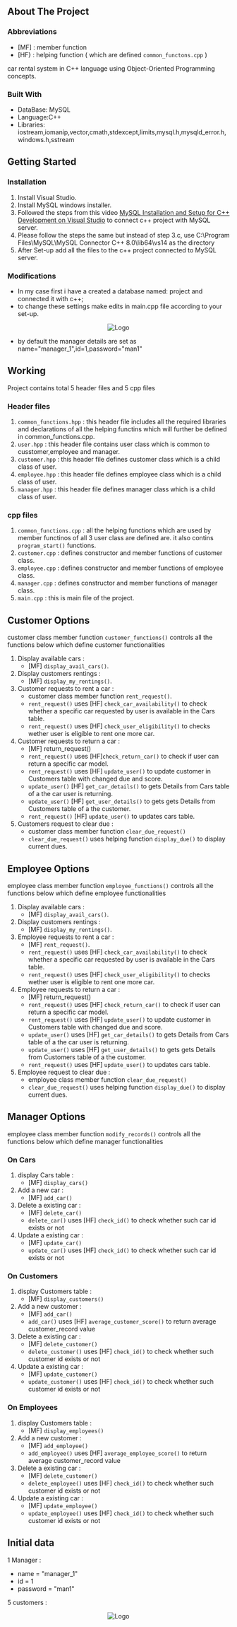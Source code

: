 <!-- ABOUT THE PROJECT -->
## About The Project

### Abbreviations

* [MF] : member function
* [HF} : helping function  ( which are defined `common_functons.cpp` ) 



car rental system in C++ language using Object-Oriented Programming concepts.

### Built With

* DataBase: MySQL
* Language:C++
* Libraries: iostream,iomanip,vector,cmath,stdexcept,limits,mysql.h,mysqld_error.h,windows.h,sstream

<!-- GETTING STARTED -->
## Getting Started

### Installation

1. Install Visual Studio.
2. Install MySQL windows installer.
3. Followed the steps from this video [MySQL Installation and Setup for C++ Development on Visual Studio]([https://example.com](https://www.youtube.com/watch?v=yNniOHn9Xe0&t=8s)https://www.youtube.com/watch?v=yNniOHn9Xe0&t=8s) to connect c++ project with MySQL server.
4. Please  follow the steps the same but instead of step 3.c, use C:\Program Files\MySQL\MySQL Connector C++ 8.0\lib64\vs14 as the directory
5. After Set-up add all the files to the c++ project connected to MySQL server.

### Modifications

* In my case first i have a created a database named: project and connected it with c++;
* to change these settings make edits in main.cpp file according to your set-up.
<div align="center">
  <img src="images/Screenshot 2024-03-03 200735.png" alt="Logo">
</div> 

* by default the manager details are set as name="manager_1",id=1,password="man1"

## Working

Project contains total 5 header files and 5 cpp files

### Header files

1. `common_functions.hpp` : this header file includes all the required libraries and declarations of all the helping functins which will further be defined in common_functions.cpp.
2. `user.hpp` : this header file contains user class which is common to cusstomer,employee and manager.
3. `customer.hpp` : this header  file defines customer class which is a child class of user.
4. `employee.hpp` : this header file defines employee class which is a child class of user.
5. `manager.hpp` : this header file defines manager class which is a child class of user.

### cpp files

1. `common_functions.cpp` : all the helping functions which are used by member functinos of all 3 user class are defined are. it also contins `program_start()` functions.
2. `customer.cpp` : defines constructor and member functions of customer class.
3. `employee.cpp` : defines constructor and member functions of employee class.
4. `manager.cpp` : defines constructor and member functions of manager class.
5. `main.cpp` : this is main file of the project.

## Customer Options

customer class member function `customer_functions()` controls all the functions below which define customer functionalities

1. Display available cars :
   * [MF] `display_avail_cars()`.
2. Display customers rentings :
   * [MF] `display_my_rentings()`.
3. Customer requests to rent a car :
   * customer class member function `rent_request()`.
   * `rent_request()` uses [HF] `check_car_availability()` to check whether a specific car requested by user is available in the Cars table.
   * `rent_request()` uses [HF] `check_user_eligibility()` to checks wether user is eligible to rent one more car.
4. Customer requests to return a car :
   * [MF] return_request()
   * `rent_request()` uses [HF]`check_return_car()` to check if user can return a specific car model.
   * `rent_request()` uses [HF] `update_user()` to update customer in Customers table with changed due and score.
   * `update_user()` [HF] `get_car_details()` to gets Details from Cars table of a the car user is returning.
   * `update_user()` [HF] `get_user_details()` to gets gets Details from Customers table of a the customer.
   * `rent_request()` [HF] `update_user()` to updates cars table.
5. Customers request to clear due :
   * customer class member function `clear_due_request()`
   * `clear_due_request()` uses helping function `display_due()` to  display current dues.

## Employee Options

employee class member function `employee_functions()` controls all the functions below which define employee functionalities

1. Display available cars :
   * [MF] `display_avail_cars()`.
2. Display customers rentings :
   * [MF] `display_my_rentings()`.
3. Employee requests to rent a car :
   * [MF] `rent_request()`.
   * `rent_request()` uses [HF] `check_car_availability()` to check whether a specific car requested by user is available in the Cars table.
   * `rent_request()` uses [HF] `check_user_eligibility()` to checks wether user is eligible to rent one more car.
4. Employee requests to return a car :
   *  [MF] return_request()
   * `rent_request()` uses [HF] `check_return_car()` to check if user can return a specific car model.
   * `rent_request()` uses [HF] `update_user()` to update customer in Customers table with changed due and score.
   * `update_user()` uses [HF] `get_car_details()` to gets Details from Cars table of a the car user is returning.
   * `update_user()` uses [HF] `get_user_details()` to gets gets Details from Customers table of a the customer.
   * `rent_request()` uses [HF] `update_user()` to updates cars table.
5. Employee request to clear due :
   * employee class member function `clear_due_request()`
   * `clear_due_request()` uses helping function `display_due()` to  display current dues.
  
## Manager Options

employee class member function `modify_records()` controls all the functions below which define manager functionalities

### On Cars 

1. display Cars table :
   * [MF] `display_cars() `
2. Add a new car :
   * [MF] `add_car()`
3. Delete a existing car :
   * [MF] `delete_car()`
   *  `delete_car()` uses [HF] `check_id()` to check whether such car id exists or not
4. Update a existing car :
   * [MF] `update_car()`
   * `update_car()` uses [HF] `check_id()` to check whether such car id exists or not

### On Customers 

1. display Customers table :
   * [MF] `display_customers() `
2. Add a new customer :
   * [MF] `add_car()`
   * `add_car()` uses [HF] `average_customer_score()` to return average customer_record value
3. Delete a existing car :
   * [MF] `delete_customer()`
   * `delete_customer()` uses [HF] `check_id()` to check whether such customer id exists or not
4. Update a existing car :
   * [MF] `update_customer()`
   * `update_customer()` uses [HF] `check_id()` to check whether such customer id exists or not

### On Employees

1. display Customers table :
   * [MF] `display_employees() `
2. Add a new customer :
   * [MF] `add_employee()`
   * `add_employee()` uses [HF] `average_employee_score()` to return average customer_record value
3. Delete a existing car :
   * [MF] `delete_customer()`
   * `delete_employee()` uses [HF] `check_id()` to check whether such customer id exists or not
4. Update a existing car :
   * [MF] `update_employee()`
   * `update_employee()` uses [HF] `check_id()` to check whether such customer id exists or not

## Initial data

1 Manager :
* name = "manager_1"
* id = 1
* password = "man1"

5 customers :

<div align="center">
  <img src="images/Screenshot 2024-03-03 200735.png" alt="Logo">
</div>









